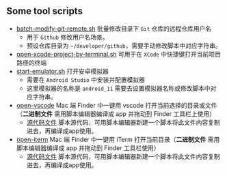 ## Some tool scripts

* [batch-modify-git-remote.sh](./batch-modify-git-remote.sh) 批量修改目录下 `Git` 仓库的远程仓库用户名
  * 用于 `Github` 修改用户名场景。
  * 预设仓库目录为 `~/developer/github`，需要手动修改脚本中对应字符串。
* [open-xcode-project-by-terminal.sh](./open-xcode-project-by-terminal.sh) 可用于在 `XCode` 中快捷键打开当前项目路径的终端
* [start-emulator.sh](./start-emulator.sh) 打开安卓模拟器
  * 需要在 `Android Studio` 中安装并配置模拟器
  * 这里模拟器的名称是 `android_11` 需要去设置模拟器名称或修改脚本中对应字符串。
* [open-vscode](./open-vscode.scpt) Mac 端 Finder 中一键用 vscode 打开当前选择的目录或文件（**二进制文件** 需用脚本编辑器编译成 app 并拖动到 Finder 工具栏上使用）
  * [源代码文件](./open-vscode.txt) 脚本源代码，可用脚本编辑器新建一个脚本将此文件内容复制进去，再编译成app使用。
* [open-iterm](./open-iterm.scpt) Mac 端 Finder 中一键用 iTerm 打开当前目录（**二进制文件** 需用脚本编辑器编译成 app 并拖动到 Finder 工具栏使用）
  * [源代码文件](./open-iterm.txt) 脚本源代码，可用脚本编辑器新建一个脚本将此文件内容复制进去，再编译成app使用。
